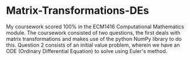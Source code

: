 # Matrix-Transformations-DEs
My coursework scored 100% in the ECM1416 Computational Mathematics module. The coursework consisted of two questions, the first deals with matrix transformations and makes use of the python NumPy library to do this. Question 2 consists of an initial value problem, wherein we have an ODE (Ordinary Differential Equation) to solve using Euler's method.
